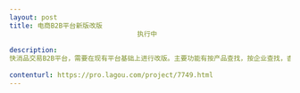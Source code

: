 ```yaml
---                
layout: post       
title: 电商B2B平台新版改版
                                执行中
           
description: 
快消品交易B2B平台，需要在现有平台基础上进行改版。主要功能有按产品查找，按企业查找，杳看产品详情页，发布代理申请等功能，现开发语言为PHP。
     
contenturl: https://pro.lagou.com/project/7749.html      
---                 
```

